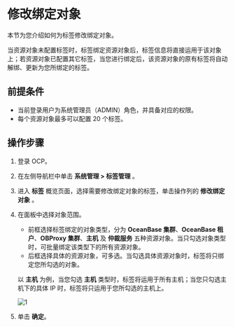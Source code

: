# 修改绑定对象

本节为您介绍如何为标签修改绑定对象。

当资源对象未配置标签时，标签绑定资源对象后，标签信息将直接运用于该对象上；若资源对象已配置其它标签，当您进行绑定后，该资源对象的原有标签将自动解绑、更新为您所绑定的标签。

## 前提条件

* 当前登录用户为系统管理员（ADMIN）角色，并具备对应的权限。
* 每个资源对象最多可以配置 20 个标签。

## 操作步骤

1. 登录 OCP。

2. 在左侧导航栏中单击 **系统管理 > 标签管理** 。

3. 进入 **标签** 概览页面，选择需要修改绑定对象的标签，单击操作列的 **修改绑定对象** 。

4. 在面板中选择对象范围。

    * 前框选择标签绑定的对象类型，分为 **OceanBase 集群**、**OceanBase 租户**、**OBProxy 集群**、**主机** 及 **仲裁服务** 五种资源对象。当只勾选对象类型时，可批量绑定该类型下的所有资源对象。
    * 后框选择具体的资源对象，可多选。当勾选具体资源对象时，标签将只绑定您所勾选的对象。

    以 **主机** 为例，当您勾选 **主机** 类型时，标签将运用于所有主机；当您只勾选主机下的具体 IP 时，标签将只运用于您所勾选的主机上。

    ![1](https://obbusiness-private.oss-cn-shanghai.aliyuncs.com/doc/img/ocp/422/%E4%BF%AE%E6%94%B9%E7%BB%91%E5%AE%9A%E5%AF%B9%E8%B1%A1.png)

5. 单击 **确定**。
